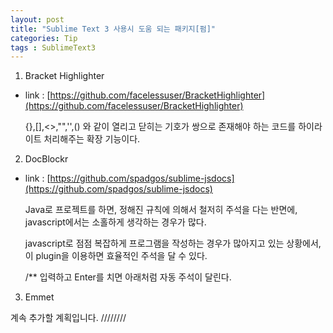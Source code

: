 ```yaml
---
layout: post
title: "Sublime Text 3 사용시 도움 되는 패키지[펌]"
categories: Tip
tags : SublimeText3
---
```

<!-- front matter
	지킬에서는 front matter 블록으로 시작되는 화일만 처리한다.
	반드시 "title", "layout"필드는 반드시 들어가야한다.
-->
1. Bracket Highlighter

- link : [https://github.com/facelessuser/BracketHighlighter](https://github.com/facelessuser/BracketHighlighter)


	{},[],<>,"",'',() 와 같이 열리고 닫히는 기호가 쌍으로 존재해야 하는 코드를 하이라이트
	처리해주는 확장 기능이다.


2. DocBlockr
- link : [https://github.com/spadgos/sublime-jsdocs](https://github.com/spadgos/sublime-jsdocs)

	Java로 프로젝트를 하면, 정해진 규칙에 의해서 철저히 주석을 다는
	반면에, javascript에서는 소홀하게 생각하는 경우가 많다.

	javascript로 점점 복잡하게 프로그램을 작성하는 경우가 많아지고 있는 상황에서,
	이 plugin을 이용하면 효율적인 주석을 달 수 있다.

	/** 입력하고 Enter를 치면 아래처럼 자동 주석이 달린다.

3. Emmet


계속 추가할 계획입니다. ////////